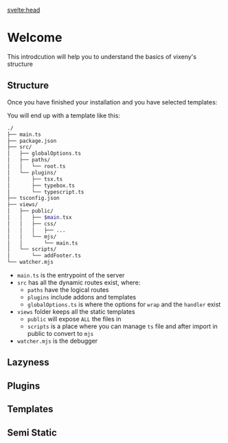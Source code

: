 
<script>
  // Importing necessary components
  import Tabs from "$lib/components/Tabs.md";
  import Bash from "$lib/components/SmallComponents/Bash.md";

  // Array containing the installation options for the Tabs component
  const install = [
    { title: "Bun", component: Bash, details: { runtime: "bun" } },
    { title: "Deno", component: Bash, details: { runtime: "deno" } }
  ];
</script>

<svelte:head>
  <script src='/prism.mjs' defer></script>
  <title>Introduction - Vixeny</title>
  <meta name="description" content="Using create-vixeny"/>
</svelte:head>


# Welcome

This introdcution will help you to understand the basics of vixeny's structure


## Structure
Once you have finished your installation and you have selected templates:

<Tabs data={install}/>

You will end up with a template like this:

  ```bash
  ./
  ├── main.ts
  ├── package.json
  ├── src/
  │   ├── globalOptions.ts
  │   ├── paths/
  │   │   └── root.ts
  │   └── plugins/
  │       ├── tsx.ts
  │       ├── typebox.ts
  │       └── typescript.ts
  ├── tsconfig.json
  ├── views/
  │   ├── public/
  │   │   ├── $main.tsx
  │   │   ├── css/
  │   │   │   ├── ...
  │   │   └── mjs/
  │   │       └── main.ts
  │   └── scripts/
  │       └── addFooter.ts
  └── watcher.mjs
  ```

  - `main.ts` is the entrypoint of the server
  - `src` has all the dynamic routes exist, where:
      + `paths` have the logical routes
      + `plugins` include addons and templates
      + `globalOptions.ts` is where the options for `wrap` and the `handler` exist
  - `views` folder keeps all the static templates
      + `public` will expose `ALL` the files in 
      + `scripts` is a place where you can manage `ts` file and after import in public to convert to `mjs`
  - `watcher.mjs` is the debugger

## Lazyness

## Plugins

## Templates

## Semi Static


